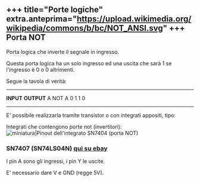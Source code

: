 +++
title="Porte logiche"
extra.anteprima="https://upload.wikimedia.org/wikipedia/commons/b/bc/NOT_ANSI.svg"
+++
Porta NOT
---------
Porta logica che inverte il segnale in ingresso.

Questa porta logica ha un solo ingresso ed una uscita che sarà 1 se
l\'ingresso è 0 o 0 altrimenti.

Segue la tavola di verità:

  ----------- ------------
  **INPUT**   **OUTPUT**
  A           NOT A
  0           1
  1           0
  ----------- ------------

E\' possibile realizzarla tramite transistor o con integrati appositi,
tipo:

Integrati che contengono porte not (invertitori): ![miniatura\|Pinout
dell\'integrato SN7404 (porta
NOT)](SN7404.jpg "fig:miniatura|Pinout dell'integrato SN7404 (porta NOT)")

### SN7407 (SN74LS04N) [qui su ebay](http://www.ebay.it/sch/sis.html?_nkw=SN74LS04N%20SN%207404%20integrato%206%20porte%20NOT%202%20pezzi&_itemId=261223257295)

I pin A sono gli ingressi, i pin Y le uscite.

E\' necessario dare V e GND (regge 5V).

